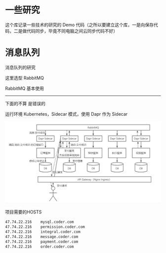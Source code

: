 # 一些研究
这个库记录一些技术的研究的 Demo 代码（之所以要建立这个库，一是向保存代码，二是做代码同步，毕竟不同电脑之间云同步代码不好）

# 消息队列

消息队列的研究

这里选型 RabbitMQ

RabbitMQ 基本使用

---
下面的不算 是错误的

运行环境 Kubernetes，Sidecar 模式，使用 Dapr 作为 Sidecar

![MQ-process](./md-images/MQ-process.png)

项目需要的HOSTS

```hosts
47.74.22.216	mysql.coder.com
47.74.22.216	permission.coder.com
47.74.22.216	integral.coder.com
47.74.22.216	message.coder.com
47.74.22.216	payment.coder.com
47.74.22.216	order.coder.com
```

